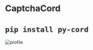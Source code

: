 # CaptchaCord

# `pip install py-cord`

![profile](https://discord.c99.nl/widget/theme-5/981168973158703164.png)
